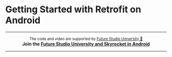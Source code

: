 # Getting Started with Retrofit on Android


------

<p align="center"><sup>The code and video are supported by <a href="https://futurestud.io">Future Studio University 🚀</a></sup>
<br><b>
Join the <a href="https://futurestud.io/university">Future Studio University and Skyrocket in Android</a></b>
</p>

------
